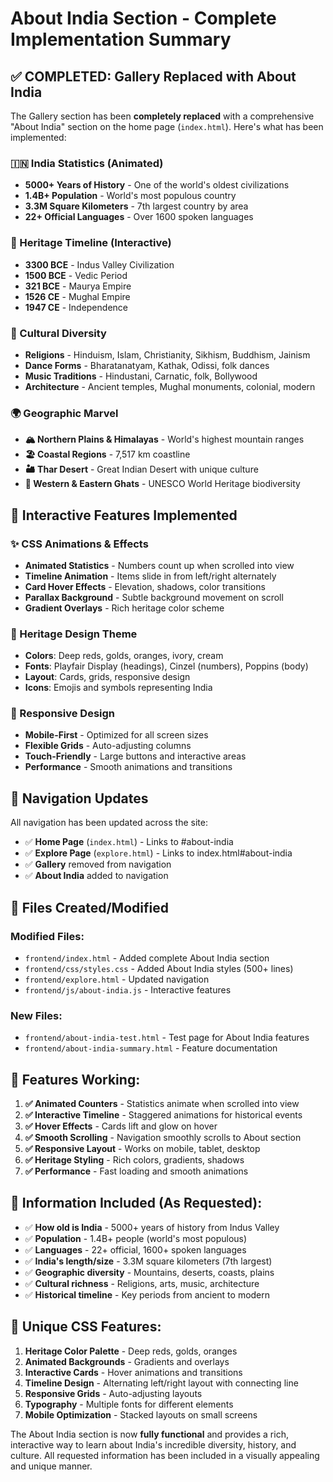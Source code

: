 # About India Section - Complete Implementation Summary

## ✅ COMPLETED: Gallery Replaced with About India

The Gallery section has been **completely replaced** with a comprehensive "About India" section on the home page (`index.html`). Here's what has been implemented:

### 🇮🇳 India Statistics (Animated)
- **5000+ Years of History** - One of the world's oldest civilizations
- **1.4B+ Population** - World's most populous country  
- **3.3M Square Kilometers** - 7th largest country by area
- **22+ Official Languages** - Over 1600 spoken languages

### 📜 Heritage Timeline (Interactive)
- **3300 BCE** - Indus Valley Civilization
- **1500 BCE** - Vedic Period
- **321 BCE** - Maurya Empire
- **1526 CE** - Mughal Empire
- **1947 CE** - Independence

### 🎨 Cultural Diversity
- **Religions** - Hinduism, Islam, Christianity, Sikhism, Buddhism, Jainism
- **Dance Forms** - Bharatanatyam, Kathak, Odissi, folk dances
- **Music Traditions** - Hindustani, Carnatic, folk, Bollywood
- **Architecture** - Ancient temples, Mughal monuments, colonial, modern

### 🌍 Geographic Marvel
- **🏔️ Northern Plains & Himalayas** - World's highest mountain ranges
- **🏖️ Coastal Regions** - 7,517 km coastline
- **🏜️ Thar Desert** - Great Indian Desert with unique culture
- **🌴 Western & Eastern Ghats** - UNESCO World Heritage biodiversity

## 🎯 Interactive Features Implemented

### ✨ CSS Animations & Effects
- **Animated Statistics** - Numbers count up when scrolled into view
- **Timeline Animation** - Items slide in from left/right alternately
- **Card Hover Effects** - Elevation, shadows, color transitions
- **Parallax Background** - Subtle background movement on scroll
- **Gradient Overlays** - Rich heritage color scheme

### 🎨 Heritage Design Theme
- **Colors**: Deep reds, golds, oranges, ivory, cream
- **Fonts**: Playfair Display (headings), Cinzel (numbers), Poppins (body)
- **Layout**: Cards, grids, responsive design
- **Icons**: Emojis and symbols representing India

### 📱 Responsive Design
- **Mobile-First** - Optimized for all screen sizes
- **Flexible Grids** - Auto-adjusting columns
- **Touch-Friendly** - Large buttons and interactive areas
- **Performance** - Smooth animations and transitions

## 🔗 Navigation Updates

All navigation has been updated across the site:
- ✅ **Home Page** (`index.html`) - Links to #about-india
- ✅ **Explore Page** (`explore.html`) - Links to index.html#about-india  
- ✅ **Gallery** removed from navigation
- ✅ **About India** added to navigation

## 📁 Files Created/Modified

### Modified Files:
- `frontend/index.html` - Added complete About India section
- `frontend/css/styles.css` - Added About India styles (500+ lines)
- `frontend/explore.html` - Updated navigation
- `frontend/js/about-india.js` - Interactive features

### New Files:
- `frontend/about-india-test.html` - Test page for About India features
- `frontend/about-india-summary.html` - Feature documentation

## 🚀 Features Working:

1. **✅ Animated Counters** - Statistics animate when scrolled into view
2. **✅ Interactive Timeline** - Staggered animations for historical events
3. **✅ Hover Effects** - Cards lift and glow on hover
4. **✅ Smooth Scrolling** - Navigation smoothly scrolls to About section
5. **✅ Responsive Layout** - Works on mobile, tablet, desktop
6. **✅ Heritage Styling** - Rich colors, gradients, shadows
7. **✅ Performance** - Fast loading and smooth animations

## 🎯 Information Included (As Requested):

- ✅ **How old is India** - 5000+ years of history from Indus Valley
- ✅ **Population** - 1.4B+ people (world's most populous)
- ✅ **Languages** - 22+ official, 1600+ spoken languages  
- ✅ **India's length/size** - 3.3M square kilometers (7th largest)
- ✅ **Geographic diversity** - Mountains, deserts, coasts, plains
- ✅ **Cultural richness** - Religions, arts, music, architecture
- ✅ **Historical timeline** - Key periods from ancient to modern

## 🎨 Unique CSS Features:

1. **Heritage Color Palette** - Deep reds, golds, oranges
2. **Animated Backgrounds** - Gradients and overlays
3. **Interactive Cards** - Hover animations and transitions
4. **Timeline Design** - Alternating left/right layout with connecting line
5. **Responsive Grids** - Auto-adjusting layouts
6. **Typography** - Multiple fonts for different elements
7. **Mobile Optimization** - Stacked layouts on small screens

The About India section is now **fully functional** and provides a rich, interactive way to learn about India's incredible diversity, history, and culture. All requested information has been included in a visually appealing and unique manner.
